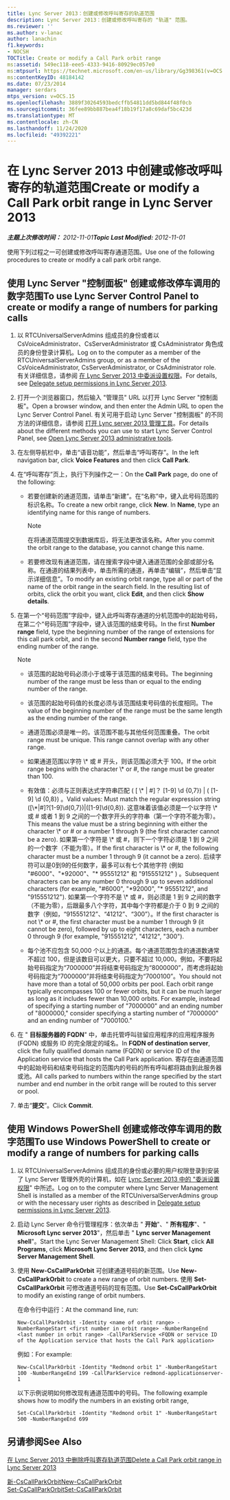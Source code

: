 ```yaml
---
title: Lync Server 2013：创建或修改呼叫寄存的轨道范围
description: Lync Server 2013：创建或修改呼叫寄存的 "轨道" 范围。
ms.reviewer: ''
ms.author: v-lanac
author: lanachin
f1.keywords:
- NOCSH
TOCTitle: Create or modify a Call Park orbit range
ms:assetid: 549ec118-eee5-4333-9416-80929ec057e0
ms:mtpsurl: https://technet.microsoft.com/en-us/library/Gg398361(v=OCS.15)
ms:contentKeyID: 48184142
ms.date: 07/23/2014
manager: serdars
mtps_version: v=OCS.15
ms.openlocfilehash: 3889f30264593bedcffb54811dd5bd844f48f0cb
ms.sourcegitcommit: 36fee89bb887bea4f18b19f17a8c69daf5bc423d
ms.translationtype: MT
ms.contentlocale: zh-CN
ms.lasthandoff: 11/24/2020
ms.locfileid: "49392221"
---
```

# <a name="create-or-modify-a-call-park-orbit-range-in-lync-server-2013"></a><span data-ttu-id="2d941-103">在 Lync Server 2013 中创建或修改呼叫寄存的轨道范围</span><span class="sxs-lookup"><span data-stu-id="2d941-103">Create or modify a Call Park orbit range in Lync Server 2013</span></span>

<div data-xmlns="http://www.w3.org/1999/xhtml">

<div class="topic" data-xmlns="http://www.w3.org/1999/xhtml" data-msxsl="urn:schemas-microsoft-com:xslt" data-cs="https://msdn.microsoft.com/">

<div data-asp="https://msdn2.microsoft.com/asp">



</div>

<div id="mainSection">

<div id="mainBody"><span data-ttu-id="2d941-104">

<span> </span></span><span class="sxs-lookup"><span data-stu-id="2d941-104">

<span> </span></span></span>

<span data-ttu-id="2d941-105">_**主题上次修改时间：** 2012-11-01_</span><span class="sxs-lookup"><span data-stu-id="2d941-105">_**Topic Last Modified:** 2012-11-01_</span></span>

<span data-ttu-id="2d941-106">使用下列过程之一可创建或修改呼叫寄存通道范围。</span><span class="sxs-lookup"><span data-stu-id="2d941-106">Use one of the following procedures to create or modify a call park orbit range.</span></span>

<div>

## <a name="to-use-lync-server-control-panel-to-create-or-modify-a-range-of-numbers-for-parking-calls"></a><span data-ttu-id="2d941-107">使用 Lync Server "控制面板" 创建或修改停车调用的数字范围</span><span class="sxs-lookup"><span data-stu-id="2d941-107">To use Lync Server Control Panel to create or modify a range of numbers for parking calls</span></span>

1.  <span data-ttu-id="2d941-108">以 RTCUniversalServerAdmins 组成员的身份或者以 CsVoiceAdministrator、CsServerAdministrator 或 CsAdministrator 角色成员的身份登录计算机。</span><span class="sxs-lookup"><span data-stu-id="2d941-108">Log on to the computer as a member of the RTCUniversalServerAdmins group, or as a member of the CsVoiceAdministrator, CsServerAdministrator, or CsAdministrator role.</span></span> <span data-ttu-id="2d941-109">有关详细信息，请参阅 [在 Lync Server 2013 中委派设置权限](lync-server-2013-delegate-setup-permissions.md)。</span><span class="sxs-lookup"><span data-stu-id="2d941-109">For details, see [Delegate setup permissions in Lync Server 2013](lync-server-2013-delegate-setup-permissions.md).</span></span>

2.  <span data-ttu-id="2d941-110">打开一个浏览器窗口，然后输入 "管理员" URL 以打开 Lync Server "控制面板"。</span><span class="sxs-lookup"><span data-stu-id="2d941-110">Open a browser window, and then enter the Admin URL to open the Lync Server Control Panel.</span></span> <span data-ttu-id="2d941-111">有关可用于启动 Lync Server "控制面板" 的不同方法的详细信息，请参阅 [打开 Lync server 2013 管理工具](lync-server-2013-open-lync-server-administrative-tools.md)。</span><span class="sxs-lookup"><span data-stu-id="2d941-111">For details about the different methods you can use to start Lync Server Control Panel, see [Open Lync Server 2013 administrative tools](lync-server-2013-open-lync-server-administrative-tools.md).</span></span>

3.  <span data-ttu-id="2d941-112">在左侧导航栏中，单击“语音功能”，然后单击“呼叫寄存”。</span><span class="sxs-lookup"><span data-stu-id="2d941-112">In the left navigation bar, click **Voice Features** and then click **Call Park**.</span></span>

4.  <span data-ttu-id="2d941-113">在“呼叫寄存”页上，执行下列操作之一：</span><span class="sxs-lookup"><span data-stu-id="2d941-113">On the **Call Park** page, do one of the following:</span></span>
    
      - <span data-ttu-id="2d941-p103">若要创建新的通道范围，请单击“新建”。在“名称”中，键入此号码范围的标识名称。</span><span class="sxs-lookup"><span data-stu-id="2d941-p103">To create a new orbit range, click **New**. In **Name**, type an identifying name for this range of numbers.</span></span>
        
        <div>
        

        > [!NOTE]  
        > <span data-ttu-id="2d941-116">在将通道范围提交到数据库后，将无法更改该名称。</span><span class="sxs-lookup"><span data-stu-id="2d941-116">After you commit the orbit range to the database, you cannot change this name.</span></span>

        
        </div>
    
      - <span data-ttu-id="2d941-p104">若要修改现有通道范围，请在搜索字段中键入通道范围的全部或部分名称。在通道的结果列表中，单击所需的通道，再单击“编辑”，然后单击“显示详细信息”。</span><span class="sxs-lookup"><span data-stu-id="2d941-p104">To modify an existing orbit range, type all or part of the name of the orbit range in the search field. In the resulting list of orbits, click the orbit you want, click **Edit**, and then click **Show details**.</span></span>

5.  <span data-ttu-id="2d941-119">在第一个“号码范围”字段中，键入此呼叫寄存通道的分机范围中的起始号码，在第二个“号码范围”字段中，键入该范围的结束号码。</span><span class="sxs-lookup"><span data-stu-id="2d941-119">In the first **Number range** field, type the beginning number of the range of extensions for this call park orbit, and in the second **Number range** field, type the ending number of the range.</span></span>
    
    <div>
    

    > [!NOTE]  
    > <UL>
    > <LI>
    > <P><span data-ttu-id="2d941-120">该范围的起始号码必须小于或等于该范围的结束号码。</span><span class="sxs-lookup"><span data-stu-id="2d941-120">The beginning number of the range must be less than or equal to the ending number of the range.</span></span></P>
    > <LI>
    > <P><span data-ttu-id="2d941-121">该范围的起始号码值的长度必须与该范围结束号码值的长度相同。</span><span class="sxs-lookup"><span data-stu-id="2d941-121">The value of the beginning number of the range must be the same length as the ending number of the range.</span></span></P>
    > <LI>
    > <P><span data-ttu-id="2d941-p105">通道范围必须是唯一的。该范围不能与其他任何范围重叠。</span><span class="sxs-lookup"><span data-stu-id="2d941-p105">The orbit range must be unique. This range cannot overlap with any other range.</span></span></P>
    > <LI>
    > <P><span data-ttu-id="2d941-124">如果通道范围以字符 \* 或 # 开头，则该范围必须大于 100。</span><span class="sxs-lookup"><span data-stu-id="2d941-124">If the orbit range begins with the character \* or #, the range must be greater than 100.</span></span></P>
    > <LI>
    > <P><span data-ttu-id="2d941-125">有效值：必须与正则表达式字符串匹配 ( [ \* | #]？ [1-9] \d {0,7}) | ( [1-9] \d {0,8}) 。</span><span class="sxs-lookup"><span data-stu-id="2d941-125">Valid values: Must match the regular expression string ([\*|#]?[1-9]\d{0,7})|([1-9]\d{0,8}).</span></span> <span data-ttu-id="2d941-126">这意味着该值必须是一个以字符 \* 或 # 或者 1 到 9 之间的一个数字开头的字符串（第一个字符不能为零）。</span><span class="sxs-lookup"><span data-stu-id="2d941-126">This means the value must be a string beginning with either the character \* or # or a number 1 through 9 (the first character cannot be a zero).</span></span> <span data-ttu-id="2d941-127">如果第一个字符是 \* 或 #，则下一个字符必须是 1 到 9 之间的一个数字（不能为零）。</span><span class="sxs-lookup"><span data-stu-id="2d941-127">If the first character is \* or #, the following character must be a number 1 through 9 (it cannot be a zero).</span></span> <span data-ttu-id="2d941-128">后续字符可以是0到9的任何数字，最多可以有七个其他字符 (例如 "#6000"、"*92000"、"* 95551212" 和 "915551212" ) 。</span><span class="sxs-lookup"><span data-stu-id="2d941-128">Subsequent characters can be any number 0 through 9 up to seven additional characters (for example, "#6000", "*92000", "* 95551212", and "915551212").</span></span> <span data-ttu-id="2d941-129">如果第一个字符不是 \* 或 #，则必须是 1 到 9 之间的数字（不能为零），后跟最多八个字符，其中每个字符都是介于 0 到 9 之间的数字（例如，“915551212”、“41212”、“300”）。</span><span class="sxs-lookup"><span data-stu-id="2d941-129">If the first character is not \* or #, the first character must be a number 1 through 9 (it cannot be zero), followed by up to eight characters, each a number 0 through 9 (for example, "915551212", "41212", "300").</span></span></P>
    > <LI>
    > <P><span data-ttu-id="2d941-p107">每个池不应包含 50,000 个以上的通道。每个通道范围包含的通道数通常不超过 100，但是该数目可以更大，只要不超过 10,000。例如，不要将起始号码指定为“7000000”并将结束号码指定为“8000000”，而考虑将起始号码指定为“7000000”并将结束号码指定为“7000100”。</span><span class="sxs-lookup"><span data-stu-id="2d941-p107">You should not have more than a total of 50,000 orbits per pool. Each orbit range typically encompasses 100 or fewer orbits, but it can be much larger as long as it includes fewer than 10,000 orbits. For example, instead of specifying a starting number of "7000000" and an ending number of "8000000," consider specifying a starting number of "7000000" and an ending number of "7000100."</span></span></P></LI></UL>

    
    </div>

6.  <span data-ttu-id="2d941-133">在 " **目标服务器的 FQDN**" 中，单击托管呼叫驻留应用程序的应用程序服务 (FQDN) 或服务 ID 的完全限定的域名。</span><span class="sxs-lookup"><span data-stu-id="2d941-133">In **FQDN of destination server**, click the fully qualified domain name (FQDN) or service ID of the Application service that hosts the Call Park application.</span></span> <span data-ttu-id="2d941-134">寄存在由通道范围中的起始号码和结束号码指定的范围内的号码的所有呼叫都将路由到此服务器或池。</span><span class="sxs-lookup"><span data-stu-id="2d941-134">All calls parked to numbers within the range specified by the start number and end number in the orbit range will be routed to this server or pool.</span></span>

7.  <span data-ttu-id="2d941-135">单击“**提交**”。</span><span class="sxs-lookup"><span data-stu-id="2d941-135">Click **Commit**.</span></span>

</div>

<div>

## <a name="to-use-windows-powershell-to-create-or-modify-a-range-of-numbers-for-parking-calls"></a><span data-ttu-id="2d941-136">使用 Windows PowerShell 创建或修改停车调用的数字范围</span><span class="sxs-lookup"><span data-stu-id="2d941-136">To use Windows PowerShell to create or modify a range of numbers for parking calls</span></span>

1.  <span data-ttu-id="2d941-137">以 RTCUniversalServerAdmins 组成员的身份或必要的用户权限登录到安装了 Lync Server 管理外壳的计算机，如在 [Lync Server 2013 中的 "委派设置权限](lync-server-2013-delegate-setup-permissions.md)" 中所述。</span><span class="sxs-lookup"><span data-stu-id="2d941-137">Log on to the computer where Lync Server Management Shell is installed as a member of the RTCUniversalServerAdmins group or with the necessary user rights as described in [Delegate setup permissions in Lync Server 2013](lync-server-2013-delegate-setup-permissions.md).</span></span>

2.  <span data-ttu-id="2d941-138">启动 Lync Server 命令行管理程序：依次单击 " **开始**"、" **所有程序**"、" **Microsoft Lync server 2013**"，然后单击 " **Lync server Management shell**"。</span><span class="sxs-lookup"><span data-stu-id="2d941-138">Start the Lync Server Management Shell: Click **Start**, click **All Programs**, click **Microsoft Lync Server 2013**, and then click **Lync Server Management Shell**.</span></span>

3.  <span data-ttu-id="2d941-139">使用  **New-CsCallParkOrbit** 可创建通道号码的新范围。</span><span class="sxs-lookup"><span data-stu-id="2d941-139">Use **New-CsCallParkOrbit** to create a new range of orbit numbers.</span></span> <span data-ttu-id="2d941-140">使用  **Set-CsCallParkOrbit** 可修改通道号码的现有范围。</span><span class="sxs-lookup"><span data-stu-id="2d941-140">Use **Set-CsCallParkOrbit** to modify an existing range of orbit numbers.</span></span>
    
    <span data-ttu-id="2d941-141">在命令行中运行：</span><span class="sxs-lookup"><span data-stu-id="2d941-141">At the command line, run:</span></span>
    
        New-CsCallParkOrbit -Identity <name of orbit range> -NumberRangeStart <first number in orbit range> -NumberRangeEnd <last number in orbit range> -CallParkService <FQDN or service ID of the Application service that hosts the Call Park application>
    
    <span data-ttu-id="2d941-142">例如：</span><span class="sxs-lookup"><span data-stu-id="2d941-142">For example:</span></span>
    
        New-CsCallParkOrbit -Identity "Redmond orbit 1" -NumberRangeStart 100 -NumberRangeEnd 199 -CallParkService redmond-applicationserver-1
    
    <span data-ttu-id="2d941-143">以下示例说明如何修改现有通道范围中的号码。</span><span class="sxs-lookup"><span data-stu-id="2d941-143">The following example shows how to modify the numbers in an existing orbit range,</span></span>
    
        Set-CsCallParkOrbit -Identity "Redmond orbit 1" -NumberRangeStart 500 -NumberRangeEnd 699

</div>

<div>

## <a name="see-also"></a><span data-ttu-id="2d941-144">另请参阅</span><span class="sxs-lookup"><span data-stu-id="2d941-144">See Also</span></span>


[<span data-ttu-id="2d941-145">在 Lync Server 2013 中删除呼叫寄存轨道范围</span><span class="sxs-lookup"><span data-stu-id="2d941-145">Delete a Call Park orbit range in Lync Server 2013</span></span>](lync-server-2013-delete-a-call-park-orbit-range.md)  


[<span data-ttu-id="2d941-146">新-CsCallParkOrbit</span><span class="sxs-lookup"><span data-stu-id="2d941-146">New-CsCallParkOrbit</span></span>](https://docs.microsoft.com/powershell/module/skype/New-CsCallParkOrbit)  
[<span data-ttu-id="2d941-147">Set-CsCallParkOrbit</span><span class="sxs-lookup"><span data-stu-id="2d941-147">Set-CsCallParkOrbit</span></span>](https://docs.microsoft.com/powershell/module/skype/Set-CsCallParkOrbit)  
  

<span data-ttu-id="2d941-148"></div>

</div>

<span> </span>

</div>

</div>

</span><span class="sxs-lookup"><span data-stu-id="2d941-148"></div>

</div>

<span> </span>

</div>

</div>

</span></span></div>

